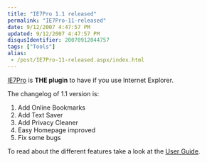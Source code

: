 ```yaml
---
title: "IE7Pro 1.1 released"
permalink: "IE7Pro-11-released"
date: 9/12/2007 4:47:57 PM
updated: 9/12/2007 4:47:57 PM
disqusIdentifier: 20070912044757
tags: ["Tools"]
alias:
 - /post/IE7Pro-11-released.aspx/index.html
---
```

[IE7Pro](http://www.ie7pro.com/) is **THE plugin** to have if you use Internet Explorer.

The changelog of 1.1 version is:
<!-- more -->

1.  Add Online Bookmarks
2.  Add Text Saver
3.  Add Privacy Cleaner
4.  Easy Homepage improved
5.  Fix some bugs 

To read about the different features take a look at the [User Guide](http://wiki.ie7pro.com/index.php/IE7Pro_User_Guide).
